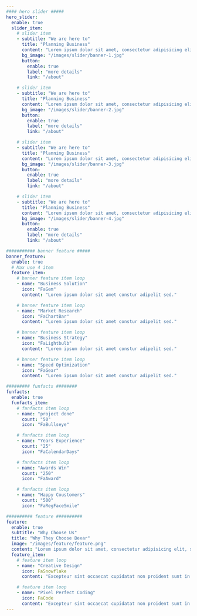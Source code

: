 ```yaml
---
#### hero slider #####
hero_slider:
  enable: true
  slider_item:
    # slider item
    - subtitle: "We are here to"
      title: "Planning Business"
      content: "Lorem ipsum dolor sit amet, consectetur adipisicing elit, sed do eiusmod tempor incididunt ut labore et dolore magna aliqua."
      bg_image: "/images/slider/banner-1.jpg"
      button:
        enable: true
        label: "more details"
        link: "/about"

    # slider item
    - subtitle: "We are here to"
      title: "Planning Business"
      content: "Lorem ipsum dolor sit amet, consectetur adipisicing elit, sed do eiusmod tempor incididunt ut labore et dolore magna aliqua."
      bg_image: "/images/slider/banner-2.jpg"
      button:
        enable: true
        label: "more details"
        link: "/about"

    # slider item
    - subtitle: "We are here to"
      title: "Planning Business"
      content: "Lorem ipsum dolor sit amet, consectetur adipisicing elit, sed do eiusmod tempor incididunt ut labore et dolore magna aliqua."
      bg_image: "/images/slider/banner-3.jpg"
      button:
        enable: true
        label: "more details"
        link: "/about"

    # slider item
    - subtitle: "We are here to"
      title: "Planning Business"
      content: "Lorem ipsum dolor sit amet, consectetur adipisicing elit, sed do eiusmod tempor incididunt ut labore et dolore magna aliqua."
      bg_image: "/images/slider/banner-4.jpg"
      button:
        enable: true
        label: "more details"
        link: "/about"

########### banner feature #####
banner_feature:
  enable: true
  # Max use 4 item
  feature_item:
    # banner feature item loop
    - name: "Business Solution"
      icon: "FaGem"
      content: "Lorem ipsum dolor sit amet constur adipelit sed."

    # banner feature item loop
    - name: "Market Research"
      icon: "FaChartBar"
      content: "Lorem ipsum dolor sit amet constur adipelit sed."

    # banner feature item loop
    - name: "Business Strategy"
      icon: "FaLightbulb"
      content: "Lorem ipsum dolor sit amet constur adipelit sed."

    # banner feature item loop
    - name: "Speed Optimization"
      icon: "FaGear"
      content: "Lorem ipsum dolor sit amet constur adipelit sed."

######### funfacts ########
funfacts:
  enable: true
  funfacts_item:
    # fanfacts item loop
    - name: "project done"
      count: "50"
      icon: "FaBullseye"

    # fanfacts item loop
    - name: "Years Experience"
      count: "25"
      icon: "FaCalendarDays"

    # fanfacts item loop
    - name: "Awards Win"
      count: "250"
      icon: "FaAward"

    # fanfacts item loop
    - name: "Happy Coustomers"
      count: "500"
      icon: "FaRegFaceSmile"

########## feature ##########
feature:
  enable: true
  subtitle: "Why Choose Us"
  title: "Why They Choose Bexar"
  image: "/images/feature/feature.png"
  content: "Lorem ipsum dolor sit amet, consectetur adipisicing elit, sed do eius tempor incididunt ut labore."
  feature_item:
    # feature item loop
    - name: "Creative Design"
      icon: FaSnowflake
      content: "Excepteur sint occaecat cupidatat non proident sunt in culpa qui officia."

    # feature item loop
    - name: "Pixel Perfect Coding"
      icon: FaCode
      content: "Excepteur sint occaecat cupidatat non proident sunt in culpa qui officia."
---
```

